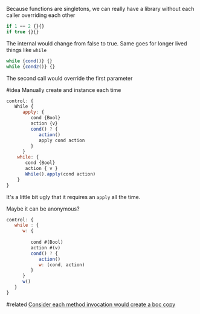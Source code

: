 Because functions are singletons, we can really have a library without each caller overriding each other

```javascript
if 1 == 2 {}{}
if true {}{}
```
The internal would change from false to true. Same goes for longer lived things like `while`

```javascript
while {cond()} {}
while {cond2()} {}
```
The second call would override the  first parameter

#idea
Manually create and instance each time


```javascript
control: {
   While {
      apply: {
         cond {Bool}
         action {v}
         cond() ? { 
            action()
            apply cond action
         }
      }
    while: {
       cond {Bool}
       action { v }
       While().apply(cond action)
    }
}
```
It's a little bit ugly that it requires an `apply` all the time.

Maybe it can be anonymous?
```javascript
control: {
   while : {
      w: {
       
         cond #(Bool)
         action #(v)
         cond() ? { 
            action()
            w: (cond, action)
         }
      }
      w()
   }
}
```

#related [Consider each method invocation would create a boc copy](Consider%20each%20method%20invocation%20would%20create%20a%20boc%20copy.md)
